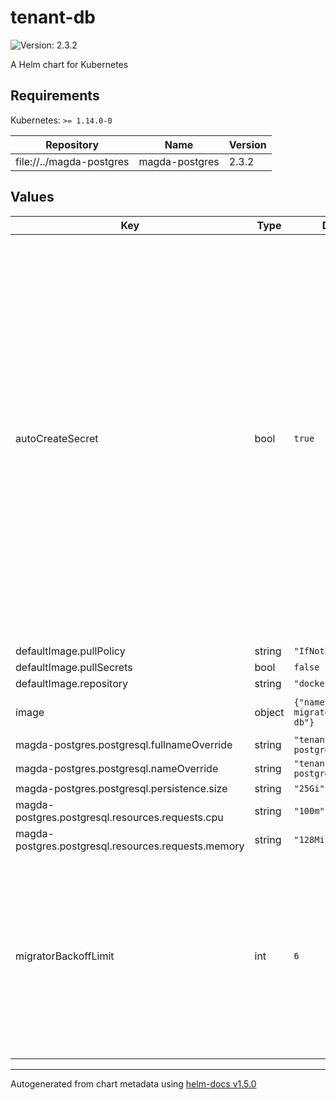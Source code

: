 # tenant-db

![Version: 2.3.2](https://img.shields.io/badge/Version-2.3.2-informational?style=flat-square)

A Helm chart for Kubernetes

## Requirements

Kubernetes: `>= 1.14.0-0`

| Repository | Name | Version |
|------------|------|---------|
| file://../magda-postgres | magda-postgres | 2.3.2 |

## Values

| Key | Type | Default | Description |
|-----|------|---------|-------------|
| autoCreateSecret | bool | `true` | whether auto-create secret for client account password. After the migrator runs properly, a non-superuser DB account (named `client`) will be created. Its password will loaded from secret `{{ .Chart.Name }}-password` (e.g. `authorization-db-passwor`) & key: `password`. Set this option to `true` will make helm auto-create the secret with random password, ONLY when the secret not exists. |
| defaultImage.pullPolicy | string | `"IfNotPresent"` |  |
| defaultImage.pullSecrets | bool | `false` |  |
| defaultImage.repository | string | `"docker.io/data61"` |  |
| image | object | `{"name":"magda-migrator-tenant-db"}` | migrator docker image settings |
| magda-postgres.postgresql.fullnameOverride | string | `"tenant-db-postgresql"` |  |
| magda-postgres.postgresql.nameOverride | string | `"tenant-db-postgresql"` |  |
| magda-postgres.postgresql.persistence.size | string | `"25Gi"` |  |
| magda-postgres.postgresql.resources.requests.cpu | string | `"100m"` |  |
| magda-postgres.postgresql.resources.requests.memory | string | `"128Mi"` |  |
| migratorBackoffLimit | int | `6` | No. of retries before the migrator job is considered as failed. Failed Pods associated with the Job are recreated by the Job controller with an exponential back-off delay (10s, 20s, 40s ...) capped at six minutes. |

----------------------------------------------
Autogenerated from chart metadata using [helm-docs v1.5.0](https://github.com/norwoodj/helm-docs/releases/v1.5.0)
